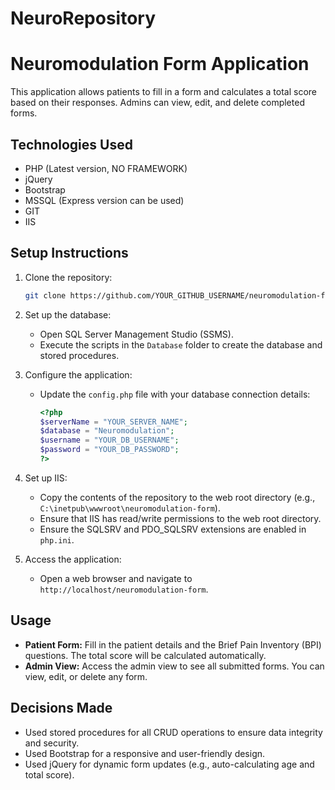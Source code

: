 # NeuroRepository
# Neuromodulation Form Application

This application allows patients to fill in a form and calculates a total score based on their responses. Admins can view, edit, and delete completed forms.

## Technologies Used

- PHP (Latest version, NO FRAMEWORK)
- jQuery
- Bootstrap
- MSSQL (Express version can be used)
- GIT
- IIS

## Setup Instructions

1. Clone the repository:
    ```bash
    git clone https://github.com/YOUR_GITHUB_USERNAME/neuromodulation-form.git
    ```

2. Set up the database:
    - Open SQL Server Management Studio (SSMS).
    - Execute the scripts in the `Database` folder to create the database and stored procedures.

3. Configure the application:
    - Update the `config.php` file with your database connection details:
        ```php
        <?php
        $serverName = "YOUR_SERVER_NAME";
        $database = "Neuromodulation";
        $username = "YOUR_DB_USERNAME";
        $password = "YOUR_DB_PASSWORD";
        ?>
        ```

4. Set up IIS:
    - Copy the contents of the repository to the web root directory (e.g., `C:\inetpub\wwwroot\neuromodulation-form`).
    - Ensure that IIS has read/write permissions to the web root directory.
    - Ensure the SQLSRV and PDO_SQLSRV extensions are enabled in `php.ini`.

5. Access the application:
    - Open a web browser and navigate to `http://localhost/neuromodulation-form`.

## Usage

- **Patient Form:** Fill in the patient details and the Brief Pain Inventory (BPI) questions. The total score will be calculated automatically.
- **Admin View:** Access the admin view to see all submitted forms. You can view, edit, or delete any form.

## Decisions Made

- Used stored procedures for all CRUD operations to ensure data integrity and security.
- Used Bootstrap for a responsive and user-friendly design.
- Used jQuery for dynamic form updates (e.g., auto-calculating age and total score).



